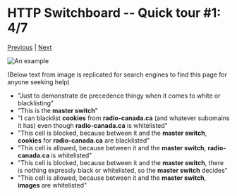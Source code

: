 # HTTP Switchboard -- Quick tour #1: 4/7

[Previous](Quick-tour-%231%3A-3-of-7) | [Next](Quick-tour-%231%3A-5-of-7)

![An example](https://raw.github.com/gorhill/httpswitchboard/master/doc/img/quicktour-001-d.jpg)

(Below text from image is replicated for search engines to find this page for anyone seeking help)
- "Just to demonstrate de precedence thingy when it comes to white or blacklisting"
- "This is the **master switch**"
- "I can blacklist **cookies** from **radio-canada.ca** (and whatever subomains it has) even though **radio-canada.ca** is whitelisted"
- "This cell is blocked, because between it and the **master switch**, **cookies** for **radio-canada.ca** are blacklisted"
- "This cell is allowed, because between it and the **master switch**, **radio-canada.ca** is whitelisted"
- "This cell is blocked, because between it and the **master switch**, there is nothing expressly black or whitelisted, so the **master switch** decides"
- "This cell is allowed, because between it and the **master switch**, **images** are whitelisted"